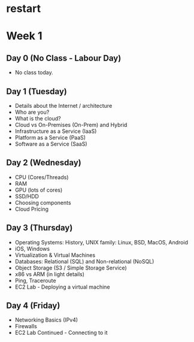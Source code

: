 # restart


# Week 1

## Day 0 (No Class - Labour Day)
* No class today.

## Day 1 (Tuesday)

* Details about the Internet / architecture
* Who are you?
* What is the cloud?
* Cloud vs On-Premises (On-Prem) and Hybrid
* Infrastructure as a Service (IaaS)
* Platform as a Service (PaaS)
* Software as a Service (SaaS)

## Day 2 (Wednesday)
* CPU (Cores/Threads)
* RAM
* GPU (lots of cores)
* SSD/HDD
* Choosing components
* Cloud Pricing

## Day 3 (Thursday)
* Operating Systems: History, UNIX family: Linux, BSD, MacOS, Android
* iOS, Windows
* Virtualization & Virtual Machines
* Databases: Relational (SQL) and Non-relational (NoSQL)
* Object Storage (S3 / Simple Storage Service)
* x86 vs ARM (in light details)
* Ping, Traceroute
* EC2 Lab - Deploying a virtual machine

## Day 4 (Friday)
* Networking Basics (IPv4)
* Firewalls
* EC2 Lab Continued - Connecting to it

